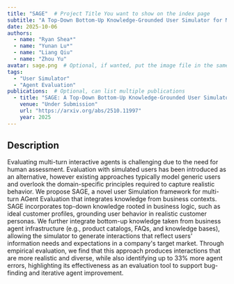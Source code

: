 ```yaml
---
title: "SAGE"  # Project Title You want to show on the index page
subtitle: "A Top-Down Bottom-Up Knowledge-Grounded User Simulator for Multi-turn AGent Evaluation"
date: 2025-10-06
authors:
  - name: "Ryan Shea*"
  - name: "Yunan Lu*"
  - name: "Liang Qiu"
  - name: "Zhou Yu"
avatar: sage.png  # Optional, if wanted, put the image file in the same directory
tags:
  - "User Simulator"
  - "Agent Evaluation"
publications:  # Optional, can list multiple publications
  - title: "SAGE: A Top-Down Bottom-Up Knowledge-Grounded User Simulator for Multi-turn AGent Evaluation"
    venue: "Under Submission"
    url: "https://arxiv.org/abs/2510.11997"
    year: 2025
---
```


## Description
Evaluating multi-turn interactive agents is challenging due to the need for human assessment. Evaluation with simulated users has been introduced as an alternative, however existing approaches typically model generic users and overlook the domain-specific principles required to capture realistic behavior. We propose SAGE, a novel user Simulation framework for multi-turn AGent Evaluation that integrates knowledge from business contexts. SAGE incorporates top-down knowledge rooted in business logic, such as ideal customer profiles, grounding user behavior in realistic customer personas. We further integrate bottom-up knowledge taken from business agent infrastructure (e.g., product catalogs, FAQs, and knowledge bases), allowing the simulator to generate interactions that reflect users' information needs and expectations in a company's target market. Through empirical evaluation, we find that this approach produces interactions that are more realistic and diverse, while also identifying up to 33% more agent errors, highlighting its effectiveness as an evaluation tool to support bug-finding and iterative agent improvement.